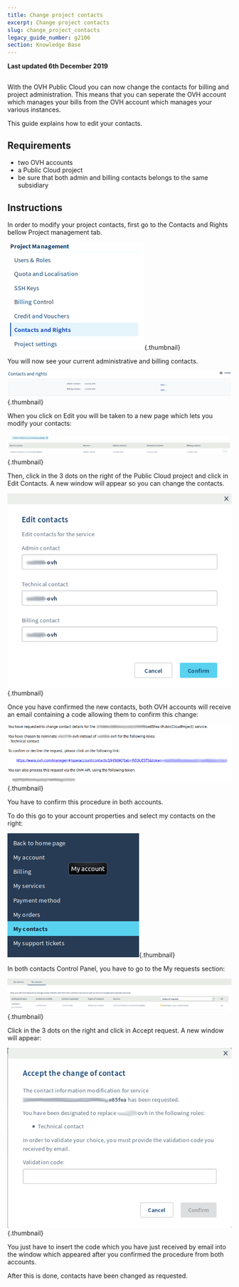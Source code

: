 ```yaml
---
title: Change project contacts
excerpt: Change project contacts
slug: change_project_contacts
legacy_guide_number: g2106
section: Knowledge Base
---
```


**Last updated 6th December 2019**

## 
With the OVH Public Cloud you can now change the contacts for billing and project administration. 
This means that you can seperate the OVH account which manages your bills from the OVH account which manages your various instances. 

This guide explains how to edit your contacts.


## Requirements

- two OVH accounts
- a Public Cloud project
- be sure that both admin and billing contacts belongs to the same subsidiary

## Instructions

In order to modify your project contacts, first go to the Contacts and Rights bellow Project management tab.

![](images/contact.png){.thumbnail}

You will now see your current administrative and billing contacts.

![](images/contact1.png){.thumbnail}

When you click on Edit you will be taken to a new page which lets you modify your contacts:

![](images/contactchange.png){.thumbnail}

Then, click in the 3 dots on the right of the Public Cloud project and click in Edit Contacts. A new window will appear so you can change the contacts.

![](images/contactchange1.png){.thumbnail}

Once you have confirmed the new contacts, both OVH accounts will receive an email containing a code allowing them to confirm this change:

![](images/contactchange2.png){.thumbnail}

You have to confirm this procedure in both accounts.

To do this go to your account properties and select my contacts on the right:

![](images/controlpanel.png){.thumbnail}

In both contacts Control Panel, you have to go to the My requests section:

![](images/controlpanel1.png){.thumbnail}

Click in the 3 dots on the right and click in Accept request. A new window will appear: 

![](images/contactchange3.png){.thumbnail}

You just have to insert the code which you have just received by email into the window which appeared after you confirmed the procedure from both accounts.

After this is done, contacts have been changed as requested.
